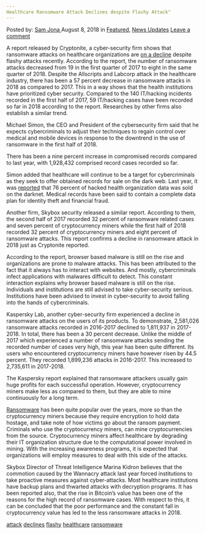 ```yaml
---
Healthcare Ransomware Attack Declines despite Flashy Attack"
---
```

<article class="post-listing post-26510 post type-post status-publish format-standard has-post-thumbnail hentry 
 tag-attack tag-declines tag-flashy care tag-ransomware">
<div class="post-inner">
<span>Posted by: <a href="https://www.deepdotweb.com/author/samjona/" title="">Sam Jona </a></span>
<span>August 8, 2018</span>
<span>in <a href="https://www.deepdotweb.com/category/deepdot-news/" rel="category tag">Featured</a>, <a href="https://www.deepdotweb.com/category/news-updates/" rel="category tag">News Updates</a></span>
<span><a href="https://www.deepdotweb.com/2018/08/08/healthcare-ransomware-attack-declines-despite-flashy-attack/#respond">Leave a comment</a></span>


<p>A report released by Cryptonite, a cyber-security firm shows that ransomware attacks on healthcare organizations are <a href="https://healthitsecurity.com/news/despite-flashy-attacks-healthcare-ransomware-attacks-decline">on a decline</a> despite flashy attacks recently. According to the report, the number of ransomware attacks decreased from 19 in the first quarter of 2017 to eight in the same quarter of 2018. Despite the Allscripts and Labcorp attack in the healthcare industry, there has been a 57 percent decrease in ransomware attacks in 2018 as compared to 2017. This in a way shows that the health institutions have prioritized cyber security. Compared to the 140 IT/hacking incidents recorded in the first half of 2017, 59 IT/hacking cases have been recorded so far in 2018 according to the report. Researches by other firms also establish a similar trend.</p>
<p>Michael Simon, the CEO and President of the cybersecurity firm said that he expects cybercriminals to adjust their techniques to regain control over medical and mobile devices in response to the downtrend in the use of ransomware in the first half of 2018.</p>
<p>There has been a nine percent increase in compromised records compared to last year, with 1,928,432 comprised record cases recorded so far.</p>
<p>Simon added that healthcare will continue to be a target for cybercriminals as they seek to offer obtained records for sale on the dark web. Last year, it was <a href="https://www.deepdotweb.com/2017/03/30/76-healthcare-organizations-hacked-info-sold-darknet/">reported</a> that 76 percent of hacked health organization data was sold on the darknet. Medical records have been said to contain a complete data plan for identity theft and financial fraud.</p>
<p>Another firm, Skybox security released a similar report. According to them, the second half of 2017 recorded 32 percent of ransomware related cases and seven percent of cryptocurrency miners while the first half of 2018 recorded 32 percent of cryptocurrency miners and eight percent of ransomware attacks. This report confirms a decline in ransomware attack in 2018 just as Cryptonite reported.</p>
<p>According to the report, browser based malware is still on the rise and organizations are prone to malware attacks. This has been attributed to the fact that it always has to interact with websites. And mostly, cybercriminals infect applications with malwares difficult to detect. This constant interaction explains why browser based malware is still on the rise. Individuals and institutions are still advised to take cyber-security serious. Institutions have been advised to invest in cyber-security to avoid falling into the hands of cybercriminals.</p>
<p>Kaspersky Lab, another cyber-security firm experienced a decline in ransomware attacks on the users of its products. To demonstrate, 2,581,026 ransomware attacks recorded in 2016-2017 declined to 1,811,937 in 2017-2018. In total, there has been a 30 percent decrease. Unlike the middle of 2017 which experienced a number of ransomware attacks sending the recorded number of cases very high, this year has been quite different. Its users who encountered cryptocurrency miners have however risen by 44.5 percent. They recorded 1,899,236 attacks in 2016-2017. This increased to 2,735,611 in 2017-2018.</p>
<p>The Kaspersky report explained that ransomware attackers usually gain huge profits for each successful operation. However, cryptocurrency miners make less as compared to them, but they are able to mine continuously for a long term.</p>
<p><a href="https://www.deepdotweb.com/2016/06/25/rise-ransom-ware/%0a">Ransomware</a> has been quite popular over the years, more so than the cryptocurrency miners because they require encryption to hold data hostage, and take note of how victims go about the ransom payment. Criminals who use the cryptocurrency miners, can mine cryptocurrencies from the source. Cryptocurrency miners affect healthcare by degrading their IT organization structure due to the computational power involved in mining. With the increasing awareness programs, it is expected that organizations will employ measures to deal with this side of the attacks.</p>
<p><a id="post-26510-_30j0zll"></a> Skybox Director of Threat Intelligence Marina Kidron believes that the commotion caused by the Wannacry attack last year forced institutions to take proactive measures against cyber-attacks. Most healthcare institutions have backup plans and thwarted attacks with decryption programs. It has been reported also, that the rise in Bitcoin’s value has been one of the reasons for the high record of ransomware cases. With respect to this, it can be concluded that the poor performance and the constant fall in cryptocurrency value has led to the less ransomware attacks in 2018.</p>
</div>
<a href="https://www.deepdotweb.com/tag/attack/" rel="tag">attack</a> <a href="https://www.deepdotweb.com/tag/declines/" rel="tag">declines</a> <a href="https://www.deepdotweb.com/tag/flashy/" rel="tag">flashy</a> <a href="https://www.deepdotweb.com/tag/healthcare/" rel="tag">healthcare</a> <a href="https://www.deepdotweb.com/tag/ransomware/" rel="tag">ransomware</a></span> <span style="display:none" class="updated">2018-08-08<a href="https://www.deepdotweb.com/author/samjona/" title="Posts by Sam Jona" rel="author">Sam Jona</a></strong></div>

